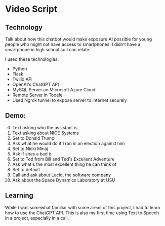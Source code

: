# Video Script

## Technology

Talk about how this chatbot would make exposure AI possible for young people who might not have access to smartphones. 
I didn't have a smartphone in high school so I can relate.

I used these technologies:
* Python
* Flask
* Twilio API
* OpenAI's ChatGPT API
* MySQL Server on Microsoft Azure Cloud
* Remote Server in Tooele
* Used Ngrok tunnel to expose server to internet securely

## Demo: 

0. Text asking who the assistant is
1. Text asking about NICE Systems
2. Set to Donald Trump
3. Ask what he would do if I ran in an election against him
4. Set to Nicki Minaj
5. Ask if shes a bad b
6. Set to Ted from Bill and Ted's Excellent Adventure
7. Ask what's the most excellent thing he can think of
8. Set to default
9. Call and ask about Lucid, the software company
10. Ask about the Space Dynamics Laboratory at USU

## Learning

While I was somewhat familiar with some areas of this project, I had to learn how to use the ChatGPT API. This is also my first 
time using Text to Speech in a project, especially in a call. 

